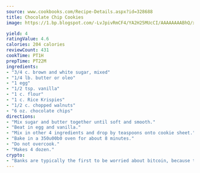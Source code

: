 ```yaml
---
source: www.cookbooks.com/Recipe-Details.aspx?id=328688
title: Chocolate Chip Cookies
image: https://1.bp.blogspot.com/-LvJpivRmCF4/YA2H25MUcCI/AAAAAAAABhQ/xgndXuMf7Zopp5S4RExCblnSp5YGujfSQCLcBGAsYHQ/s320/8.png

yield: 4
ratingValue: 4.6
calories: 204 calories
reviewCount: 431
cookTime: PT1H
prepTime: PT22M
ingredients:
- "3/4 c. brown and white sugar, mixed"
- "1/4 lb. butter or oleo"
- "1 egg"
- "1/2 tsp. vanilla"
- "1 c. flour"
- "1 c. Rice Krispies"
- "1/2 c. chopped walnuts"
- "6 oz. chocolate chips"
directions:
- "Mix sugar and butter together until soft and smooth."
- "Beat in egg and vanilla."
- "Mix in other 4 ingredients and drop by teaspoons onto cookie sheet."
- "Bake in a 350u00b0 oven for about 8 minutes."
- "Do not overcook."
- "Makes 4 dozen."
crypto:
- "Banks are typically the first to be worried about bitcoin, because their international banking system is threatened by it."
---
```

